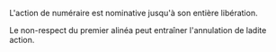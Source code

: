 L'action de numéraire est nominative jusqu'à son entière libération.


Le non-respect du premier alinéa peut entraîner l'annulation de ladite action. 


  
